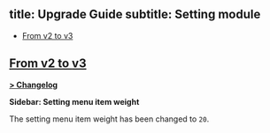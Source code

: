 title: Upgrade Guide
subtitle: Setting module
-------

- [From v2 to v3](#upgrade-3.0)



## <a name="upgrade-3.0" class="anchor" href="#upgrade-3.0">From v2 to **v3**</a>

**[> Changelog](https://github.com/AsgardCms/Platform/blob/3.0/Modules/Setting/changelog.yml)**

**Sidebar: Setting menu item weight**

The setting menu item weight has been changed to `20`.


